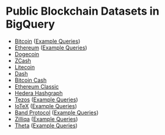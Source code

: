 # Public Blockchain Datasets in BigQuery

- [Bitcoin](https://console.cloud.google.com/bigquery?page=dataset&d=crypto_bitcoin&p=bigquery-public-data) 
    ([Example Queries](https://console.cloud.google.com/marketplace/product/bitcoin/crypto-bitcoin))
- [Ethereum](https://console.cloud.google.com/bigquery?page=dataset&d=crypto_ethereum&p=bigquery-public-data)
    ([Example Queries](https://console.cloud.google.com/marketplace/product/ethereum/crypto-ethereum-blockchain))
- [Dogecoin](https://console.cloud.google.com/bigquery?page=dataset&d=crypto_dogecoin&p=bigquery-public-data)
- [ZCash](https://console.cloud.google.com/bigquery?page=dataset&d=crypto_zcash&p=bigquery-public-data)
- [Litecoin](https://console.cloud.google.com/bigquery?page=dataset&d=crypto_litecoin&p=bigquery-public-data)
- [Dash](https://console.cloud.google.com/bigquery?page=dataset&d=crypto_dash&p=bigquery-public-data)
- [Bitcoin Cash](https://console.cloud.google.com/bigquery?page=dataset&d=crypto_bitcoin_cash&p=bigquery-public-data)
- [Ethereum Classic](https://console.cloud.google.com/bigquery?page=dataset&d=crypto_ethereum_classic&p=bigquery-public-data)
- [Hedera Hashgraph](https://console.cloud.google.com/bigquery?page=dataset&d=mainnet&p=hedera-etl)
- [Tezos](https://console.cloud.google.com/bigquery?page=dataset&d=crypto_tezos&p=public-data-finance)
    ([Example Queries](https://console.cloud.google.com/marketplace/product/public-data-finance/crypto-tezos-dataset))
- [IoTeX](https://console.cloud.google.com/bigquery?page=dataset&d=crypto_iotex&p=public-data-finance)
    ([Example Queries](https://console.cloud.google.com/marketplace/product/public-data-finance/crypto-iotex-dataset))
- [Band Protocol](https://console.cloud.google.com/bigquery?page=dataset&d=crypto_band&p=public-data-finance)
    ([Example Queries](https://console.cloud.google.com/marketplace/product/public-data-finance/crypto-band-dataset))
- [Zilliqa](https://console.cloud.google.com/bigquery?page=dataset&d=crypto_zilliqa&p=public-data-finance)
    ([Example Queries](https://console.cloud.google.com/marketplace/product/public-data-finance/crypto-zilliqa-dataset))
- [Theta](https://console.cloud.google.com/bigquery?page=dataset&d=crypto_theta&p=public-data-finance)
    ([Example Queries](https://console.cloud.google.com/marketplace/product/public-data-finance/crypto-theta-dataset))